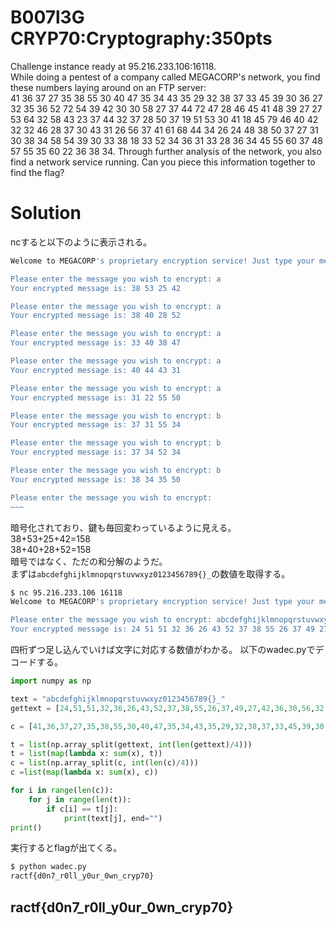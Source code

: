 # B007l3G CRYP70:Cryptography:350pts
Challenge instance ready at 95.216.233.106:16118.  
While doing a pentest of a company called MEGACORP's network, you find these numbers laying around on an FTP server:   
41 36 37 27 35 38 55 30 40 47 35 34 43 35 29 32 38 37 33 45 39 30 36 27 32 35 36 52 72 54 39 42 30 30 58 27 37 44 72 47 28 46 45 41 48 39 27 27 53 64 32 58 43 23 37 44 32 37 28 50 37 19 51 53 30 41 18 45 79 46 40 42 32 32 46 28 37 30 43 31 26 56 37 41 61 68 44 34 26 24 48 38 50 37 27 31 30 38 34 58 54 39 30 33 38 18 33 52 34 36 31 33 28 36 34 45 55 60 37 48 57 55 35 60 22 36 38 34. Through further analysis of the network, you also find a network service running. Can you piece this information together to find the flag?  

# Solution
ncすると以下のように表示される。  
```bash
Welcome to MEGACORP's proprietary encryption service! Just type your message below and out will come the encrypted text!

Please enter the message you wish to encrypt: a
Your encrypted message is: 38 53 25 42

Please enter the message you wish to encrypt: a
Your encrypted message is: 38 40 28 52

Please enter the message you wish to encrypt: a
Your encrypted message is: 33 40 38 47

Please enter the message you wish to encrypt: a
Your encrypted message is: 40 44 43 31

Please enter the message you wish to encrypt: a
Your encrypted message is: 31 22 55 50

Please enter the message you wish to encrypt: b
Your encrypted message is: 37 31 55 34

Please enter the message you wish to encrypt: b
Your encrypted message is: 37 34 52 34

Please enter the message you wish to encrypt: b
Your encrypted message is: 38 34 35 50

Please enter the message you wish to encrypt:
~~~
```
暗号化されており、鍵も毎回変わっているように見える。  
38+53+25+42=158  
38+40+28+52=158  
暗号ではなく、ただの和分解のようだ。  
まずは`abcdefghijklmnopqrstuvwxyz0123456789{}_`の数値を取得する。  
```bash
$ nc 95.216.233.106 16118
Welcome to MEGACORP's proprietary encryption service! Just type your message below and out will come the encrypted text!

Please enter the message you wish to encrypt: abcdefghijklmnopqrstuvwxyz0123456789{}_
Your encrypted message is: 24 51 51 32 36 26 43 52 37 38 55 26 37 49 27 42 36 30 56 32 42 45 45 21 55 38 27 32 50 26 35 40 43 29 40 38 43 33 51 22 28 37 36 47 38 49 41 19 49 28 47 22 27 31 32 55 51 27 31 35 29 51 38 25 41 41 18 42 19 36 43 43 28 36 29 47 24 32 29 54 35 29 52 22 14 41 37 45 30 44 40 22 43 25 36 31 28 41 30 35 42 38 38 15 32 57 48 70 34 49 69 54 19 63 62 61 57 32 62 53 35 62 60 46 34 68 38 62 38 61 60 42 64 25 46 65 71 33 39 56 55 58 28 57 37 23 49 23 45 41 28 16 41 33 49 37
```
四桁ずつ足し込んでいけば文字に対応する数値がわかる。
以下のwadec.pyでデコードする。  
```python:wadec.py
import numpy as np

text = "abcdefghijklmnopqrstuvwxyz0123456789{}_"
gettext = [24,51,51,32,36,26,43,52,37,38,55,26,37,49,27,42,36,30,56,32,42,45,45,21,55,38,27,32,50,26,35,40,43,29,40,38,43,33,51,22,28,37,36,47,38,49,41,19,49,28,47,22,27,31,32,55,51,27,31,35,29,51,38,25,41,41,18,42,19,36,43,43,28,36,29,47,24,32,29,54,35,29,52,22,14,41,37,45,30,44,40,22,43,25,36,31,28,41,30,35,42,38,38,15,32,57,48,70,34,49,69,54,19,63,62,61,57,32,62,53,35,62,60,46,34,68,38,62,38,61,60,42,64,25,46,65,71,33,39,56,55,58,28,57,37,23,49,23,45,41,28,16,41,33,49,37]

c = [41,36,37,27,35,38,55,30,40,47,35,34,43,35,29,32,38,37,33,45,39,30,36,27,32,35,36,52,72,54,39,42,30,30,58,27,37,44,72,47,28,46,45,41,48,39,27,27,53,64,32,58,43,23,37,44,32,37,28,50,37,19,51,53,30,41,18,45,79,46,40,42,32,32,46,28,37,30,43,31,26,56,37,41,61,68,44,34,26,24,48,38,50,37,27,31,30,38,34,58,54,39,30,33,38,18,33,52,34,36,31,33,28,36,34,45,55,60,37,48,57,55,35,60,22,36,38,34]

t = list(np.array_split(gettext, int(len(gettext)/4)))
t = list(map(lambda x: sum(x), t))
c = list(np.array_split(c, int(len(c)/4)))
c =list(map(lambda x: sum(x), c))

for i in range(len(c)):
    for j in range(len(t)):
        if c[i] == t[j]:
            print(text[j], end="")
print()
```
実行するとflagが出てくる。  
```bash
$ python wadec.py
ractf{d0n7_r0ll_y0ur_0wn_cryp70}
```

## ractf{d0n7_r0ll_y0ur_0wn_cryp70}